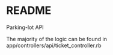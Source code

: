 # README

Parking-lot API

The majority of the logic can be found in app/controllers/api/ticket_controller.rb
